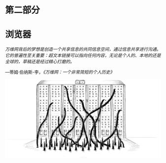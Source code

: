 # 第二部分

# 浏览器

*万维网背后的梦想是创造一个共享信息的共同信息空间，通过信息共享进行沟通。它的普遍性至关重要：超文本链接可以指向任何内容，无论是个人的、本地的还是全球的，草稿还是经过精心打磨的。*

—蒂姆·伯纳斯-李，*《万维网：一个非常简短的个人历史》*

![图片](img/f0208-01.jpg)
